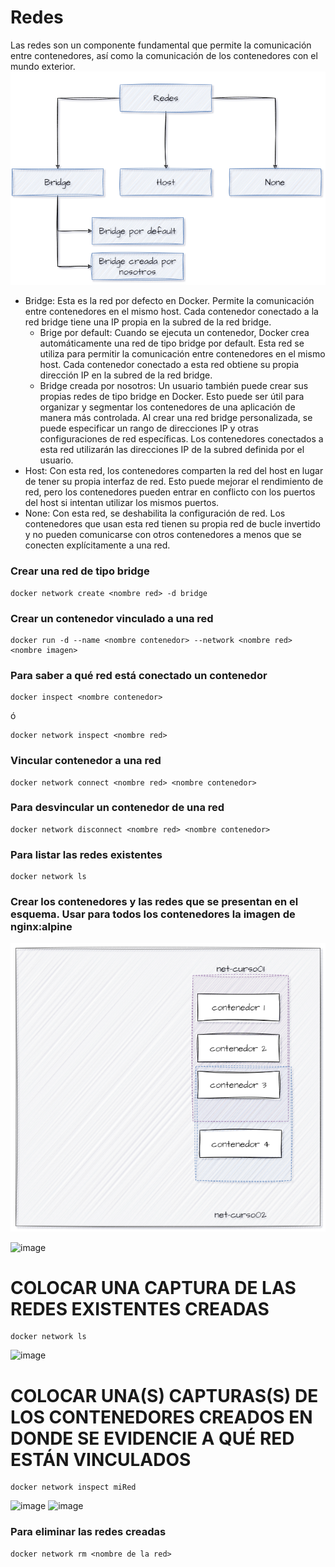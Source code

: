 # Redes
Las redes son un componente fundamental que permite la comunicación entre contenedores, así como la comunicación de los contenedores con el mundo exterior. 
![Imagen](imagenes/redes.PNG)
- Bridge: Esta es la red por defecto en Docker. Permite la comunicación entre contenedores en el mismo host. Cada contenedor conectado a la red bridge tiene una IP propia en la subred de la red bridge.
    -  Brige por default: Cuando se ejecuta un contenedor, Docker crea automáticamente una red de tipo bridge por default. Esta red se utiliza para permitir la comunicación entre contenedores en el mismo host. Cada contenedor conectado a esta red obtiene su propia dirección IP en la subred de la red bridge.
    - Bridge creada por nosotros: Un usuario también puede crear sus propias redes de tipo bridge en Docker. Esto puede ser útil para organizar y segmentar los contenedores de una aplicación de manera más controlada. Al crear una red bridge personalizada, se puede especificar un rango de direcciones IP y otras configuraciones de red específicas. Los contenedores conectados a esta red utilizarán las direcciones IP de la subred definida por el usuario.
- Host: Con esta red, los contenedores comparten la red del host en lugar de tener su propia interfaz de red. Esto puede mejorar el rendimiento de red, pero los contenedores pueden entrar en conflicto con los puertos del host si intentan utilizar los mismos puertos.
- None: Con esta red, se deshabilita la configuración de red. Los contenedores que usan esta red tienen su propia red de bucle invertido y no pueden comunicarse con otros contenedores a menos que se conecten explícitamente a una red.

### Crear una red de tipo bridge

```
docker network create <nombre red> -d bridge
```

### Crear un contenedor vinculado a una red

```
docker run -d --name <nombre contenedor> --network <nombre red> <nombre imagen>
```

### Para saber a qué red está conectado un contenedor

```
docker inspect <nombre contenedor>
```
ó
```
docker network inspect <nombre red> 
```

### Vincular contenedor a una red
```
docker network connect <nombre red> <nombre contenedor>
```

### Para desvincular un contenedor de una red
```
docker network disconnect <nombre red> <nombre contenedor>
```

### Para listar las redes existentes
```
docker network ls
```

### Crear los contenedores y las redes que se presentan en el esquema. Usar para todos los contenedores la imagen de nginx:alpine

![Imagen](imagenes/esquema-ejercicio-redes.PNG)

![image](https://github.com/Cristian-Zambrano/2024A-ISWD633-Practica2/assets/94475992/94d3110a-dcce-4967-bdc7-ed02bd5edb89)

# COLOCAR UNA CAPTURA DE LAS REDES EXISTENTES CREADAS
```
docker network ls
```
![image](https://github.com/Cristian-Zambrano/2024A-ISWD633-Practica2/assets/94475992/adf1e1dc-155d-4e5f-a56a-9d712ebd1f5b)

# COLOCAR UNA(S) CAPTURAS(S) DE LOS CONTENEDORES CREADOS EN DONDE SE EVIDENCIE A QUÉ RED ESTÁN VINCULADOS
```
docker network inspect miRed
```
![image](https://github.com/Cristian-Zambrano/2024A-ISWD633-Practica2/assets/94475992/cf533218-1798-465a-aa3f-e5bd1544569d)
![image](https://github.com/Cristian-Zambrano/2024A-ISWD633-Practica2/assets/94475992/2b1782f6-15a7-409c-9e56-0cb9f952484e)

### Para eliminar las redes creadas
```
docker network rm <nombre de la red>
```

